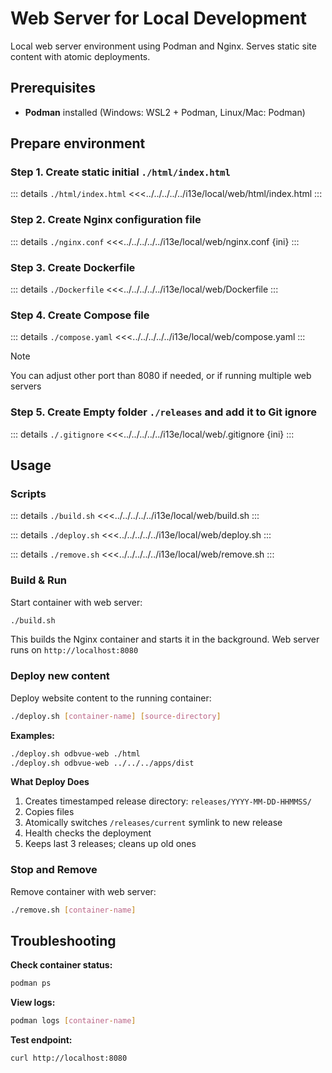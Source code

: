 # Web Server for Local Development

Local web server environment using Podman and Nginx. Serves static site content with atomic deployments.

## Prerequisites

- **Podman** installed (Windows: WSL2 + Podman, Linux/Mac: Podman)

## Prepare environment

### Step 1. Create static initial `./html/index.html`

::: details `./html/index.html`
<<<../../../../../i13e/local/web/html/index.html
:::

### Step 2. Create Nginx configuration file

::: details  `./nginx.conf`
<<<../../../../../i13e/local/web/nginx.conf {ini}
:::

### Step 3. Create Dockerfile

::: details `./Dockerfile`
<<<../../../../../i13e/local/web/Dockerfile
:::

### Step 4. Create Compose file

::: details `./compose.yaml`
<<<../../../../../i13e/local/web/compose.yaml
:::

> [!NOTE]
> You can adjust other port than 8080 if needed, or if running multiple web servers

### Step 5. Create Empty folder `./releases` and add it to Git ignore

::: details `./.gitignore`
<<<../../../../../i13e/local/web/.gitignore {ini}
:::

## Usage

### Scripts

::: details `./build.sh`
<<<../../../../../i13e/local/web/build.sh
:::

::: details `./deploy.sh`
<<<../../../../../i13e/local/web/deploy.sh
:::

::: details `./remove.sh`
<<<../../../../../i13e/local/web/remove.sh
:::

### Build & Run

Start container with web server:

```bash
./build.sh
```

This builds the Nginx container and starts it in the background. Web server runs on `http://localhost:8080`

### Deploy new content

Deploy website content to the running container:

```bash
./deploy.sh [container-name] [source-directory]
```

**Examples:**
```bash
./deploy.sh odbvue-web ./html
./deploy.sh odbvue-web ../../../apps/dist
```

**What Deploy Does**

1. Creates timestamped release directory: `releases/YYYY-MM-DD-HHMMSS/`
2. Copies files
3. Atomically switches `/releases/current` symlink to new release
4. Health checks the deployment
5. Keeps last 3 releases; cleans up old ones

### Stop and Remove

Remove container with web server:

```bash
./remove.sh [container-name]
```

## Troubleshooting

**Check container status:**
```bash
podman ps
```

**View logs:**
```bash
podman logs [container-name]
```

**Test endpoint:**
```bash
curl http://localhost:8080
```
